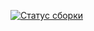 [![Статус сборки](https://ci.appveyor.com/api/projects/status/tjt3o396x46vr7nr?svg=true)](https://ci.appveyor.com/project/Bln2108/taskat-five)
